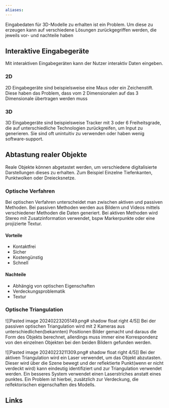 ```yaml
---
aliases: 
---
```

Eingabedaten für 3D-Modelle zu erhalten ist ein Problem.
Um diese zu erzeugen kann auf verschiedene Lösungen zurückgegriffen werden, die jeweils vor- und nachteile haben
## Interaktive Eingabegeräte
Mit interaktiven Eingabegeräten kann der Nutzer interaktiv Daten eingeben.
### 2D
2D Eingabegeräte sind beispielsweise eine Maus oder ein Zeichenstift. Diese haben das Problem, dass vom 2 Dimensionalen auf das 3 Dimensionale übertragen werden muss
### 3D
3D Eingabegeräte sind beispielsweise Tracker mit 3 oder 6 Freiheitsgrade, die auf unterschiedliche Technologien zurückgreifen, um Input zu generieren. Sie sind oft unintuitiv zu verwenden oder haben wenig software-support.
## Abtastung realer Objekte
Reale Objekte können abgetastet werden, um verschiedene digitalisierte Darstellungen dieses zu erhalten. Zum Beispiel Einzelne Tiefenkanten, Punktwolken oder Dreiecksnetze.
### Optische Verfahren
Bei optischen Verfahren unterscheidet man zwischen aktiven und passiven Methoden. Bei passiven Methoden werden aus Bildern und Videos mittels verschiedener Methoden die Daten generiert. Bei aktiven Methoden wird Stereo mit Zusatzinformation verwendet, bspw Markerpunkte oder eine projizierte Textur.
#### Vorteile
- Kontaktfrei
- Sicher
- Kostengünstig
- Schnell
#### Nachteile
- Abhängig von optischen Eigenschaften
- Verdeckungsproblematik
- Textur
### Optische Triangulation
![[Pasted image 20240223205149.png# shadow float right 4/5]]
Bei der passiven optischen Triangulation wird mit 2 Kameras aus unterschiedlichen(bekannten) Positionen Bilder gemacht und daraus die Form des Objekts berechnet, allerdings muss immer eine Korrespondenz von den einzelnen Objekten bei den beiden Bildern gefunden werden.



![[Pasted image 20240223211309.png# shadow float right 4/5]]
Bei der aktiven Triangulation wird ein Laser verwendet, um das Objekt abzutasten. Dieser wird über die Szene bewegt und der reflektierte Punkt(wenn er nicht verdeckt wird) kann eindeutig identifiziert und zur Triangulation verwendet werden. Ein besseres System verwendet einen Laserstriches anstatt eines punktes. Ein Problem ist hierbei, zusätzlich zur Verdeckung, die relfektorischen eigenschaften des Modells.
## Links